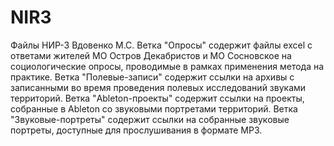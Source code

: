 # NIR3
Файлы НИР-3 Вдовенко М.С. Ветка "Опросы" содержит файлы excel с ответами жителей МО Остров Декабристов и МО Сосновское на социологические опросы, проводимые в рамках применения метода на практике. Ветка "Полевые-записи" содержит ссылки на архивы с записанными во время проведения полевых исследований звуками территорий. Ветка "Ableton-проекты" содержит ссылки на проекты, собранные в Ableton со звуковыми портретами территорий. Ветка "Звуковые-портреты" содержит ссылки на собранные звуковые портреты, доступные для прослушивания в формате MP3.
